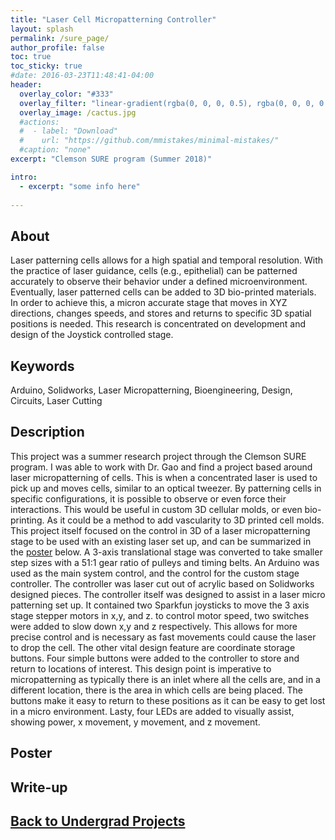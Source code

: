 ```yaml
---
title: "Laser Cell Micropatterning Controller"
layout: splash
permalink: /sure_page/
author_profile: false
toc: true
toc_sticky: true
#date: 2016-03-23T11:48:41-04:00
header:
  overlay_color: "#333"
  overlay_filter: "linear-gradient(rgba(0, 0, 0, 0.5), rgba(0, 0, 0, 0.5))"
  overlay_image: /cactus.jpg
  #actions:
  #  - label: "Download"
  #    url: "https://github.com/mmistakes/minimal-mistakes/"
  #caption: "none"
excerpt: "Clemson SURE program (Summer 2018)"

intro: 
  - excerpt: "some info here"   
   
---
```


## About
Laser patterning cells allows for a high spatial and temporal resolution. With the practice of laser guidance, cells (e.g., epithelial) can be patterned accurately to observe their behavior under a defined microenvironment. Eventually, laser patterned cells can be added to 3D bio-printed materials. In order to achieve this, a micron accurate stage that moves in XYZ directions, changes speeds, and stores and returns to specific 3D spatial positions is needed. This research is concentrated on development and design of the Joystick controlled stage.


## Keywords
Arduino, Solidworks, Laser Micropatterning, Bioengineering, Design, Circuits, Laser Cutting

## Description
This project was a summer research project through the Clemson SURE program. I was able to work with Dr. Gao and find a project based around laser micropatterning of cells. This is when a concentrated laser is used to pick up and moves cells, similar to an optical tweezer. By patterning cells in specific configurations, it is possible to observe or even force their interactions. This would be useful in custom 3D cellular molds, or even bio-printing. As it could be a method to add vascularity to 3D printed cell molds. <br>
This project itself focused on the control in 3D of a laser micropatterning stage to be used with an existing laser set up, and can be summarized in the [poster](#poster) below. A 3-axis translational stage was converted to take smaller step sizes with a 51:1 gear ratio of pulleys and timing belts. An Arduino was used as the main system control, and the control for the custom stage controller. The controller was laser cut out of acrylic based on Solidworks designed pieces. The controller itself was designed to assist in a laser micro patterning set up. It contained two Sparkfun joysticks to move the 3 axis stage stepper motors in x,y, and z. to control motor speed, two switches were added to slow down x,y and z respectively. This allows for more precise control and is necessary as fast movements could cause the laser to drop the cell. The other vital design feature are coordinate storage buttons. Four simple buttons were added to the controller to store and return to locations of interest. This design point is imperative to micropatterning as typically there is an inlet where all the cells are, and in a different location, there is the area in which cells are being placed. The buttons make it easy to return to these positions as it can be easy to get lost in a micro environment. Lasty, four LEDs are added to visually assist, showing power, x movement, y movement, and z movement.

## Poster
<object data="{{ site.url }}{{ site.baseurl }}/_pages/undergrad/sureprogram/Sure Poster_Sindorf.pdf" width="1000" height="1000" type='application/pdf'></object>

## Write-up
<object data="{{ site.url }}{{ site.baseurl }}/_pages/undergrad/sureprogram/SURE_paper_Sindorf.pdf" width="1000" height="1000" type='application/pdf'></object>

## [Back to Undergrad Projects](/undergrad_projects/)
